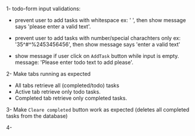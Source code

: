 1- todo-form input validations:
 * prevent user to add tasks with whitespace
	ex: '      ', then show message says 'please enter a valid text'.

 * prevent user to add tasks with number/special charachters only
	ex: '35^$%$#^%2453456456', then show message says 'enter a valid text'

 * show message if user click on `AddTask` button while input is empty.
  message: 'Please enter todo text to add please'.

2- Make tabs running as expected
 * All tabs retrieve all (completed/todo) tasks
 * Active tab retrieve only todo tasks.
 * Completed tab retrieve only completed tasks.

3- Make `Cleare completed` button work as expected (deletes all completed tasks from the database) 

4- 
